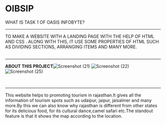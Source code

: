# OIBSIP
WHAT IS  TASK 1 OF OASIS INFOBYTE?<BR><HR>
TO MAKE A WEBSITE WITH A LANDING PAGE WITH THE HELP OF HTML AND CSS . ALONG WITH THIS, IT  USE SOME PROPERTIES OF HTML SUCH AS DIVIDING SECTIONS, ARRANGING ITEMS AND MANY MORE.<BR>
<BR><HR>
<B>ABOUT THIS PROJECT</B>![Screenshot (21)](https://user-images.githubusercontent.com/103526578/203983133-aa3fc41b-6893-428f-81cb-25c410b2e647.png)
![Screenshot (22)](https://user-images.githubusercontent.com/103526578/203983197-a44bdd22-de71-4294-a1dd-3dfb829722f0.png)
![Screenshot (25)](https://user-images.githubusercontent.com/103526578/203983244-0610bcc6-4b30-45b9-a342-05f41ab69ecf.png)

<BR>
<HR>
This website helps to promoting tourism in rajasthan.It gives all the information of tourism spots such as udaipur, jaipur, jaisalmer and many more.By this we can also know why rajasthan is different from other states for its delicious food, for its cultural dance,camel safari etc.The standout feature is that it shows the map according to the location. 
